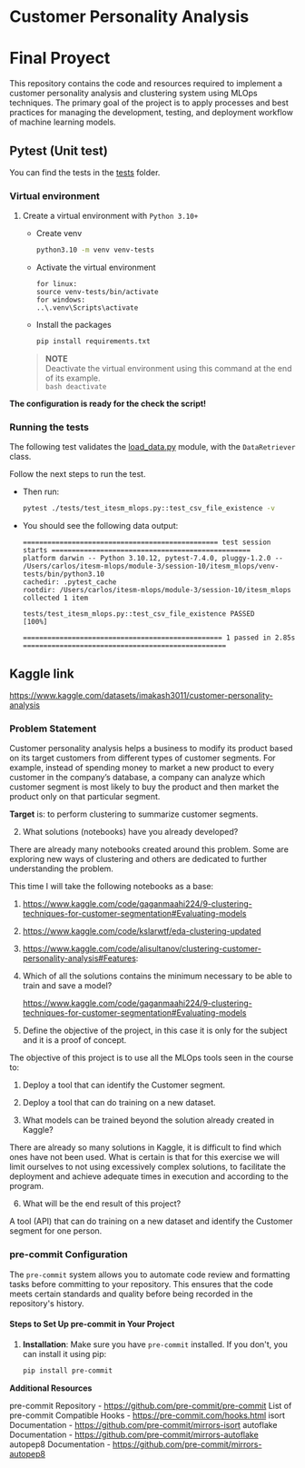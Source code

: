 # Customer Personality Analysis

# Final Proyect
This repository contains the code and resources required to implement a customer personality analysis and clustering system using MLOps techniques. The primary goal of the project is to apply processes and best practices for managing the development, testing, and deployment workflow of machine learning models.

## Pytest (Unit test)
You can find the tests in the [tests](itesm_mlops/tests) folder.

### Virtual environment

1. Create a virtual environment with `Python 3.10+`
    * Create venv
        ```bash
        python3.10 -m venv venv-tests
        ```

    * Activate the virtual environment
        ```
        for linux: 
        source venv-tests/bin/activate
        for windows: 
        ..\.venv\Scripts\activate
        ```
    * Install the packages
        ```bash
        pip install requirements.txt
        ```


    > **NOTE**   
    Deactivate the virtual environment using this command at the end of its example.  
        ```bash
        deactivate
        ```

**The configuration is ready for the check the script!**

### Running the tests
The following test validates the [load_data.py](itesm_mlops/itesm_mlops/load/load_data.py) module, with the `DataRetriever` class.

Follow the next steps to run the test.

* Then run:
    ```bash
    pytest ./tests/test_itesm_mlops.py::test_csv_file_existence -v
    ```

* You should see the following data output:
    ```pytest
    ================================================ test session starts =================================================
    platform darwin -- Python 3.10.12, pytest-7.4.0, pluggy-1.2.0 -- /Users/carlos/itesm-mlops/module-3/session-10/itesm_mlops/venv-tests/bin/python3.10
    cachedir: .pytest_cache
    rootdir: /Users/carlos/itesm-mlops/module-3/session-10/itesm_mlops
    collected 1 item                                                                                                     

    tests/test_itesm_mlops.py::test_csv_file_existence PASSED                                                      [100%]

    ================================================= 1 passed in 2.85s ==================================================
    ```

## Kaggle link 

https://www.kaggle.com/datasets/imakash3011/customer-personality-analysis

### **Problem Statement**

Customer personality analysis helps a business to modify its product based on its target customers from different types of customer segments. For example, instead of spending money to market a new product to every customer in the company’s database, a company can analyze which customer segment is most likely to buy the product and then market the product only on that particular segment.

**Target** is: to perform clustering to summarize customer segments.

2. What solutions (notebooks) have you already developed?

There are already many notebooks created around this problem. Some are exploring new ways of clustering and others are dedicated to further understanding the problem.

This time I will take the following notebooks as a base:

1. https://www.kaggle.com/code/gaganmaahi224/9-clustering-techniques-for-customer-segmentation#Evaluating-models

2. https://www.kaggle.com/code/kslarwtf/eda-clustering-updated

3. https://www.kaggle.com/code/alisultanov/clustering-customer-personality-analysis#Features:


3. Which of all the solutions contains the minimum necessary to be able to train and save a model?
   
   https://www.kaggle.com/code/gaganmaahi224/9-clustering-techniques-for-customer-segmentation#Evaluating-models


4. Define the objective of the project, in this case it is only for the subject and it is a proof of concept.

The objective of this project is to use all the MLOps tools seen in the course to:

   1. Deploy a tool that can identify the Customer segment.
   2. Deploy a tool that can do training on a new dataset.

5. What models can be trained beyond the solution already created in Kaggle?
   
There are already so many solutions in Kaggle, it is difficult to find which ones have not been used. What is certain is that for this exercise we will limit ourselves to not using excessively complex solutions, to facilitate the deployment and achieve adequate times in execution and according to the program.

6. What will be the end result of this project?
   
A tool (API) that can do training on a new dataset and identify the Customer segment for one person.


### pre-commit Configuration

The `pre-commit` system allows you to automate code review and formatting tasks before committing to your repository. This ensures that the code meets certain standards and quality before being recorded in the repository's history.

#### Steps to Set Up pre-commit in Your Project

1. **Installation**: Make sure you have `pre-commit` installed. If you don't, you can install it using pip:

   ```sh
   pip install pre-commit

**Additional Resources**

pre-commit Repository - https://github.com/pre-commit/pre-commit
List of pre-commit Compatible Hooks - https://pre-commit.com/hooks.html
isort Documentation - https://github.com/pre-commit/mirrors-isort
autoflake Documentation - https://github.com/pre-commit/mirrors-autoflake
autopep8 Documentation - https://github.com/pre-commit/mirrors-autopep8